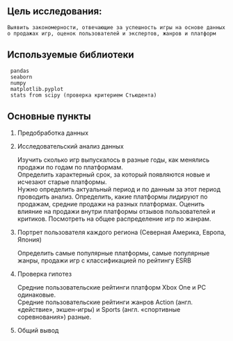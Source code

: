 
## Цель исследования: 
    Выявить закономерности, отвечающие за успешность игры на основе данных о продажах игр, оценок пользователей и экспертов, жанров и платформ 
## Используемые библиотеки
     pandas 
     seaborn
     numpy
     matplotlib.pyplot  
     stats from scipy (проверка критерием Стьюдента)
## Основные пункты

1. Предобработка данных 

2. Исследовательский анализ данных

    Изучить сколько игр выпускалось в разные годы, как менялись продажи по годам по платформам.  
    Определить характерный срок, за который появляются новые и исчезают старые платформы.  
    Нужно определить актуальный период и по данным за этот период проводить анализ. 
    Определить, какие платформы лидируют по продажам, средние продажи на разных платформах.
    Оценить влияние на продажи внутри платформы отзывов пользователей и критиков. 
    Посмотреть на общее распределение игр по жанрам. 

3. Портрет пользователя каждого региона (Северная Америка, Европа, Япония)

    Определить самые популярные платформы, самые популярные жанры, продажи игр с классификацией по рейтингу ESRB
 
4. Проверка гипотез 

   Средние пользовательские рейтинги платформ Xbox One и PC одинаковые.  
   Средние пользовательские рейтинги жанров Action (англ. «действие», экшен-игры) и Sports (англ. «спортивные соревнования») разные.
 
5. Общий вывод
